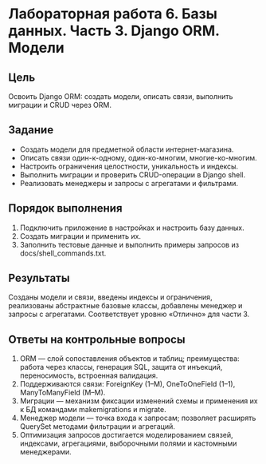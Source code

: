# Лабораторная работа 6. Базы данных. Часть 3. Django ORM. Модели

## Цель
Освоить Django ORM: создать модели, описать связи, выполнить миграции и CRUD через ORM.

## Задание
- Создать модели для предметной области интернет-магазина.
- Описать связи один-к-одному, один-ко-многим, многие-ко-многим.
- Настроить ограничения целостности, уникальность и индексы.
- Выполнить миграции и проверить CRUD-операции в Django shell.
- Реализовать менеджеры и запросы с агрегатами и фильтрами.

## Порядок выполнения
1. Подключить приложение в настройках и настроить базу данных.
2. Создать миграции и применить их.
3. Заполнить тестовые данные и выполнить примеры запросов из docs/shell_commands.txt.

## Результаты
Созданы модели и связи, введены индексы и ограничения, реализованы абстрактные базовые классы, добавлены менеджер и запросы с агрегатами. Соответствует уровню «Отлично» для части 3. 

## Ответы на контрольные вопросы
1. ORM — слой сопоставления объектов и таблиц; преимущества: работа через классы, генерация SQL, защита от инъекций, переносимость, встроенная валидация. 
2. Поддерживаются связи: ForeignKey (1–M), OneToOneField (1–1), ManyToManyField (M–M). 
3. Миграции — механизм фиксации изменений схемы и применения их к БД командами makemigrations и migrate. 
4. Менеджер модели — точка входа к запросам; позволяет расширять QuerySet методами фильтрации и агрегаций. 
5. Оптимизация запросов достигается моделированием связей, индексами, агрегациями, выборочными полями и кастомными менеджерами.
